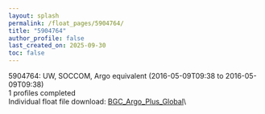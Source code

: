 ```yaml
---
layout: splash
permalink: /float_pages/5904764/
title: "5904764"
author_profile: false
last_created_on: 2025-09-30
toc: false
---
```

 
5904764: UW, SOCCOM, Argo equivalent (2016-05-09T09:38 to 2016-05-09T09:38)\
1 profiles completed\
Individual float file download: [BGC_Argo_Plus_Global](https://ftp.soest.hawaii.edu/bgc_argo_plus/Individual_Floats/outliers_removed/5904764_Sprof_processed.nc)\
